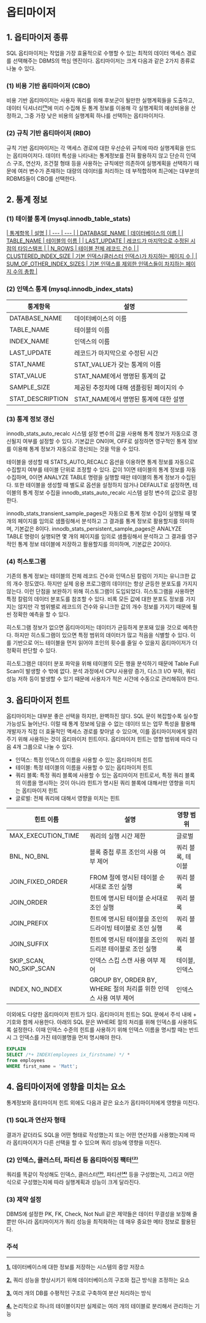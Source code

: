 # 옵티마이저

## 1. 옵티마이저 종류

SQL 옵티마이저는 작업을 가장 효율적으로 수행할 수 있는 최적의 데이터 액세스 경로를 선택해주는 DBMS의 핵심 엔진이다. 옵티마이저는 크게 다음과 같은 2가지 종류로 나눌 수 있다.

### (1) 비용 기반 옵티마이저 (CBO)

비용 기반 옵티마이저는 사용자 쿼리를 위해 후보군이 될만한 실행계획들을 도출하고, 데이터 딕셔너리[**⁽¹⁾**](#주석)에 미리 수집해 둔 통계 정보를 이용해 각 실행계획의 예상비용을 산정하고, 그중 가장 낮은 비용의 실행계획 하나를 선택하는 옵티마이저다.

### (2) 규칙 기반 옵티마이저 (RBO)

규칙 기반 옵티마이저는 각 액세스 경로에 대한 우선순위 규칙에 따라 실행계획을 만드는 옵티마이저다. 데이터 특성을 나타내는 통계정보를 전혀 활용하지 않고 단순히 인덱스 구조, 연산자, 조건절 형태 등을 사용하는 규칙에만 의존하여 실행계획을 선택하기 때문에 여러 변수가 존재하는 대량의 데이터를 처리하는 데 부적합하며 최근에는 대부분의 RDBMS들이 CBO를 선택한다.

## 2. 통계 정보

### (1) 테이블 통계 (**mysql.innodb_table_stats)**

[| 통계항목 | 설명 |
| --- | --- |
| DATABASE_NAME | 데이터베이스의 이름 |
| TABLE_NAME | 테이블의 이름 |
| LAST_UPDATE | 레코드가 마지막으로 수정된 시점의 타임스탬프 |
| N_ROWS | 테이블 전체 레코드 건수 |
| CLUSTERED_INDEX_SIZE | 기본 인덱스(클러스터 인덱스)가 차지하는 페이지 수 |
| SUM_OF_OTHER_INDEX_SIZES | 기본 인덱스를 제외한 인덱스들이 차지하는 페이지 수의 총합 |
]()
### (2) 인덱스 통계 (**mysql.innodb_index_stats)**

| 통계항목 | 설명 |
| --- | --- |
| DATABASE_NAME | 데이터베이스의 이름 |
| TABLE_NAME | 테이블의 이름 |
| INDEX_NAME | 인덱스의 이름 |
| LAST_UPDATE | 레코드가 마지막으로 수정된 시간 |
| STAT_NAME | STAT_VALUE가 갖는 통계의 이름 |
| STAT_VALUE | STAT_NAME에서 명명된 통계의 값 |
| SAMPLE_SIZE | 제공된 추정치에 대해 샘플링된 페이지의 수 |
| STAT_DESCRIPTION | STAT_NAME에서 명명된 통계에 대한 설명 |

### (3) 통계 정보 갱신

innodb_stats_auto_recalc 시스템 설정 변수의 값을 사용해 통계 정보가 자동으로 갱신될지 여부를 설정할 수 있다. 기본값은 ON이며, OFF로 설정하면 영구적인 통계 정보를 이용해 통계 정보가 자동으로 갱신되는 것을 막을 수 있다.

테이블을 생성할 때 STATS_AUTO_RECALC 옵션을 이용하면 통계 정보를 자동으로 수집할지 여부를 테이블 단위로 조정할 수 있다. 값이 1이면 테이블의 통계 정보를 자동 수집하며, 0이면 ANALYZE TABLE 명령을 실행할 때만 테이블의 통계 정보가 수집된다. 또한 테이블을 생성할 때 별도로 옵션을 설정하지 않거나 DEFAULT로 설정하면, 테이블의 통계 정보 수집을 innodb_stats_auto_recalc 시스템 설정 변수의 값으로 결정한다.

innodb_stats_transient_sample_pages은 자동으로 통계 정보 수집이 실행될 때 몇 개의 페이지를 임의로 샘플링해서 분석하고 그 결과를 통계 정보로 활용할지를 의미하며, 기본값은 8이다. innodb_stats_persistent_sample_pages은 ANALYZE TABLE 명령이 실행되면 몇 개의 페이지를 임의로 샘플링해서 분석하고 그 결과를 영구적인 통계 정보 테이블에 저장하고 활용할지를 의미하며, 기본값은 20이다.

### (4) 히스토그램

기존의 통계 정보는 테이블의 전체 레코드 건수와 인덱스된 칼럼이 가지는 유니크한 값의 개수 정도였다. 하지만 실제 응용 프로그램의 데이터는 항상 균등한 분포도를 가지지 않는다. 이런 단점을 보완하기 위해 히스토그램이 도입되었다. 히스토그램을 사용하면 특정 칼럼의 데이터 분포도를 참조할 수 있다. 비록 모든 값에 대한 분포도 정보를 가지지는 않지만 각 범위별로 레코드의 건수와 유니크한 값의 개수 정보를 가지기 때문에 훨씬 정확한 예측을 할 수 있다.

히스토그램 정보가 없으면 옵티마이저는 데이터가 균등하게 분포돼 있을 것으로 예측한다. 하지만 히스토그램이 있으면 특정 범위의 데이터가 많고 적음을 식별할 수 있다. 이를 기반으로 어느 테이블을 먼저 읽어야 조인의 횟수를 줄일 수 있을지 옵티마이저가 더 정확히 판단할 수 있다.

히스토그램은 데이터 분포 파악을 위해 테이블의 모든 행을 분석하기 때문에 Table Full Scan이 발생할 수 밖에 없다. 분석 과정에서 CPU 사용량 증가, 디스크 I/O 부하, 쿼리 성능 저하 등이 발생할 수 있기 때문에 사용자가 적은 시간에 수동으로 관리해줘야 한다.

## 3. 옵티마이저 힌트

옵티마이저는 대부분 좋은 선택을 하지만, 완벽하진 않다. SQL 문이 복잡할수록 실수할 가능성도 늘어난다. 이럴 때 통계 정보에 담을 수 없는 데이터 또는 업무 특성을 활용해 개발자가 직접 더 효율적인 액세스 경로를 찾아낼 수 있으며, 이를 옵티마이저에게 알려주기 위해 사용하는 것이 옵티마이저 힌트이다. 옵티마이저 힌트는 영향 범위에 따라 다음 4개 그룹으로 나눌 수 있다.

- 인덱스: 특정 인덱스의 이름을 사용할 수 있는 옵티마이저 힌트
- 테이블: 특정 테이블의 이름을 사용할 수 있는 옵티마이저 힌트
- 쿼리 블록: 특정 쿼리 블록에 사용할 수 있는 옵티마이저 힌트로서, 특정 쿼리 블록의 이름을 명시하는 것이 아니라 힌트가 명시된 쿼리 블록에 대해서만 영향을 미치는 옵티마이저 힌트
- 글로벌: 전체 쿼리에 대해서 영향을 미치는 힌트

| 힌트 이름 | 설명 | 영향 범위 |
| --- | --- | --- |
| MAX_EXECUTION_TIME | 쿼리의 실행 시간 제한 | 글로벌 |
| BNL, NO_BNL | 블록 중첩 루프 조인의 사용 여부 제어 | 쿼리 블록, 테이블 |
| JOIN_FIXED_ORDER | FROM 절에 명시된 테이블 순서대로 조인 실행 | 쿼리 블록 |
| JOIN_ORDER | 힌트에 명시된 테이블 순서대로 조인 실행 | 쿼리 블록 |
| JOIN_PREFIX | 힌트에 명시된 테이블을 조인의 드라이빙 테이블로 조인 실행 | 쿼리 블록 |
| JOIN_SUFFIX | 힌트에 명시된 테이블을 조인의 드리븐 테이블로 조인 실행 | 쿼리 블록 |
| SKIP_SCAN, NO_SKIP_SCAN | 인덱스 스킵 스캔 사용 여부 제어 | 테이블, 인덱스 |
| INDEX, NO_INDEX | GROUP BY, ORDER BY, WHERE 절의 처리를 위한 인덱스 사용 여부 제어 | 인덱스 |

이외에도 다양한 옵티마이저 힌트가 있다. 옵티마이저 힌트는 SQL 문에서 주석 내에 + 기호와 함께 사용한다. 아래의 SQL 문은 WHERE 절의 처리를 위해 인덱스를 사용하도록 설정한다. 이때 인덱스 수준의 힌트를 사용하기 위해 인덱스 이름을 명시할 때는 반드시 그 인덱스를 가진 테이블명을 먼저 명시해야 한다. 

```sql
EXPLAIN
SELECT /*+ INDEX(employees ix_firstname) */ *
from employees
WHERE first_name = 'Matt';
```

## 4. 옵티마이저에 영향을 미치는 요소

통계정보와 옵티마이저 힌트 외에도 다음과 같은 요소가 옵티마이저에게 영향을 미친다.

### (1) SQL과 연산자 형태

결과가 같더라도 SQL을 어떤 형태로 작성했는지 또는 어떤 연산자를 사용했는지에 따라 옵티마이저가 다른 선택을 할 수 있으며 쿼리 성능에 영향을 미친다.

### (2) 인덱스, 클러스터, 파티션 등 옵티마이징 팩터[**⁽²⁾**](#주석)

쿼리를 똑같이 작성해도 인덱스, 클러스터[**⁽³⁾**](#주석), 파티션[**⁽⁴⁾**](#주석) 등을 구성했는지, 그리고 어떤 식으로 구성했는지에 따라 실행계획과 성능이 크게 달라진다.

### (3) 제약 설정

DBMS에 설정한 PK, FK, Check, Not Null 같은 제약들은 데이터 무결성을 보장해 줄뿐만 아니라 옵티마이저가 쿼리 성능을 최적화하는 데 매우 중요한 메타 정보로 활용된다.

### 주석

---

[**1.**](#1-옵티마이저-종류) 데이터베이스에 대한 정보를 저장하는 시스템의 중앙 저장소

[**2.**](#4-옵티마이저에-영향을-미치는-요소) 쿼리 성능을 향상시키기 위해 데이터베이스의 구조와 접근 방식을 조정하는 요소

[**3.**](#4-옵티마이저에-영향을-미치는-요소) 여러 개의 DB를 수평적인 구조로 구축하여 분산 처리하는 방식

[**4.**](#4-옵티마이저에-영향을-미치는-요소) 논리적으로 하나의 테이블이지만 실제로는 여러 개의 테이블로 분리해서 관리하는 기능